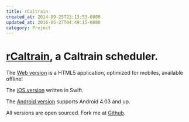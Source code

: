 ```yaml
---
title: rCaltrain
created_at: 2014-09-25T23:13:53-0800
updated_at: 2016-05-27T04:49:15-0800
category: Project
---
```


# [rCaltrain](http://rcaltrain.com/), a Caltrain scheduler.

The [Web version](http://rcaltrain.com) is a HTML5 application, optimized for mobiles, available offline!

The [iOS version](https://itunes.apple.com/us/app/rcaltrain/id933651977?mt=8) written in Swift.

The [Android version](https://play.google.com/store/apps/details?id=me.ranmocy.rcaltrain) supports Android 4.03 and up.

All versions are open sourced.
Fork me at [Github](https://github.com/ranmocy/rCaltrain).
